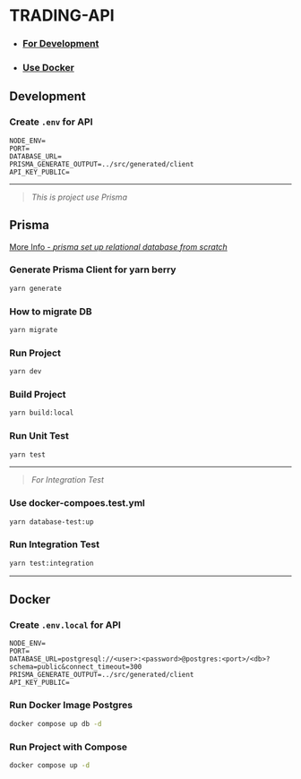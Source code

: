 # TRADING-API

- ### [For Development](#development)
- ### [Use Docker](#docker)

## Development

### Create `.env` for API

```env
NODE_ENV=
PORT=
DATABASE_URL=
PRISMA_GENERATE_OUTPUT=../src/generated/client
API_KEY_PUBLIC=
```

---

> _This is project use Prisma_

## Prisma

[More Info - _prisma set up relational database from scratch_](https://www.prisma.io/docs/getting-started/setup-prisma/start-from-scratch/relational-databases-typescript-postgres)

### Generate Prisma Client for yarn berry

```sh
yarn generate
```

### How to migrate DB

```sh
yarn migrate
```

### Run Project

```sh
yarn dev
```

### Build Project

```sh
yarn build:local
```

### Run Unit Test

```sh
yarn test
```

---

> _For Integration Test_

### Use docker-compoes.test.yml

```sh
yarn database-test:up
```

### Run Integration Test

```sh
yarn test:integration
```

---

## Docker

### Create `.env.local` for API

```env
NODE_ENV=
PORT=
DATABASE_URL=postgresql://<user>:<password>@postgres:<port>/<db>?schema=public&connect_timeout=300
PRISMA_GENERATE_OUTPUT=../src/generated/client
API_KEY_PUBLIC=
```

### Run Docker Image Postgres

```sh
docker compose up db -d
```

### Run Project with Compose

```sh
docker compose up -d
```
